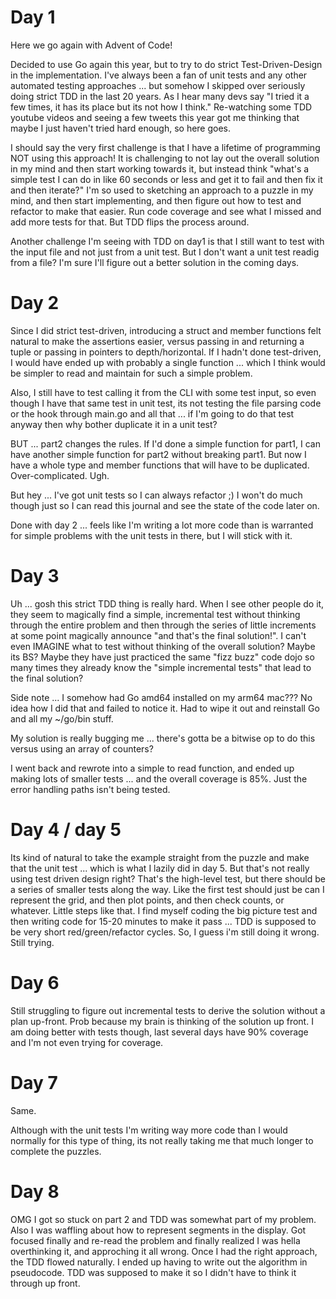 # Day 1

Here we go again with Advent of Code!

Decided to use Go again this year, but to try to do strict Test-Driven-Design in the implementation.  I've always been a fan of unit tests and any other automated testing approaches ... but somehow I skipped over seriously doing strict TDD in the last 20 years.  As I hear many devs say "I tried it a few times, it has its place but its not how I think."  Re-watching some TDD youtube videos and seeing a few tweets this year got me thinking that maybe I just haven't tried hard enough, so here goes.

I should say the very first challenge is that I have a lifetime of programming NOT using this approach!  It is challenging to not lay out the overall solution in my mind and then start working towards it, but instead think "what's a simple test I can do in like 60 seconds or less and get it to fail and then fix it and then iterate?"  I'm so used to sketching an approach to a puzzle in my mind, and then start implementing, and then figure out how to test and refactor to make that easier.  Run code coverage and see what I missed and add more tests for that.  But TDD flips the process around.

Another challenge I'm seeing with TDD on day1 is that I still want to test with the input file and not just from a unit test.  But I don't want a unit test readig from a file?  I'm sure I'll figure out a better solution in the coming days.

# Day 2

Since I did strict test-driven, introducing a struct and member functions felt natural to make the assertions easier, versus passing in and returning a tuple or passing in pointers to depth/horizontal. If I hadn't done test-driven, I would have ended up with probably a single function ... which I think would be simpler to read and maintain for such a simple problem. 

Also, I still have to test calling it from the CLI with some test input, so even though I have that same test in unit test, its not testing the file parsing code or the hook through main.go and all that ... if I'm going to do that test anyway then why bother duplicate it in a unit test? 

BUT ... part2 changes the rules.  If I'd done a simple function for part1, I can have another simple function for part2 without breaking part1.  But now I have a whole type and member functions that will have to be duplicated.  Over-complicated.  Ugh.

But hey ... I've got unit tests so I can always refactor ;) I won't do much though just so I can read this journal and see the state of the code later on.

Done with day 2 ... feels like I'm writing a lot more code than is warranted for simple problems with the unit tests in there, but I will stick with it.  

# Day 3 

Uh ... gosh this strict TDD thing is really hard.  When I see other people do it, they seem to magically find a simple, incremental test without thinking through the entire problem and then through the series of little increments at some point magically announce "and that's the final solution!".  I can't even IMAGINE what to test without thinking of the overall solution?  Maybe its BS?  Maybe they have just practiced the same "fizz buzz" code dojo so many times they already know the "simple incremental tests" that lead to the final solution?

Side note ... I somehow had Go amd64 installed on my arm64 mac???  No idea how I did that and failed to notice it.  Had to wipe it out and reinstall Go and all my ~/go/bin stuff.

My solution is really bugging me ... there's gotta be a bitwise op to do this versus using an array of counters?

I went back and rewrote into a simple to read function, and ended up making lots of smaller tests ... and the overall coverage is 85%.  Just the error handling paths isn't being tested.  

# Day 4 / day 5

Its kind of natural to take the example straight from the puzzle and make that the unit test ... which is what I lazily did in day 5.  But that's not really using test driven design right?  That's the high-level test, but there should be a series of smaller tests along the way.  Like the first test should just be can I represent the grid, and then plot points, and then check counts, or whatever.  Little steps like that.  I find myself coding the big picture test and then writing code for 15-20 minutes to make it pass ... TDD is supposed to be very short red/green/refactor cycles.  So, I guess i'm still doing it wrong.  Still trying.

# Day 6

Still struggling to figure out incremental tests to derive the solution without a plan up-front.  Prob because my brain is thinking of the solution up front.  I am doing better with tests though, last several days have 90% coverage and I'm not even trying for coverage.  

# Day 7

Same.

Although with the unit tests I'm writing way more code than I would normally for this type of thing, its not really taking me that much longer to complete the puzzles.

# Day 8

OMG I got so stuck on part 2 and TDD was somewhat part of my problem.  Also I was waffling about how to represent segments in the display.  Got focused finally and re-read the problem and finally realized I was hella overthinking it, and approching it all wrong.  Once I had the right approach, the TDD flowed naturally.  I ended up having to write out the algorithm in pseudocode.  TDD was supposed to make it so I didn't have to think it through up front.